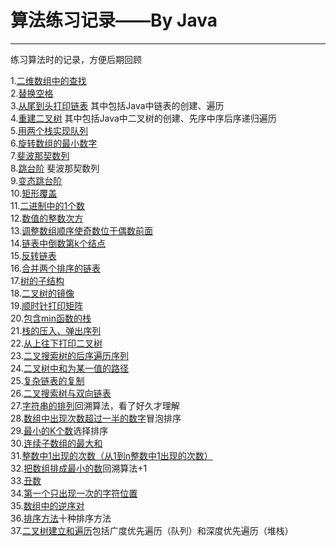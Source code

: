 ﻿# 算法练习记录——By Java
------
练习算法时的记录，方便后期回顾


1.[二维数组中的查找](https://github.com/yangjingya/JavaExercise/blob/master/SearchInTwo-Dimensinoal/src/com/test.java)</br>
2.[替换空格](https://github.com/yangjingya/JavaExercise/blob/master/ReplaceSpace/src/com/Replace.java)</br>
3.[从尾到头打印链表](https://github.com/yangjingya/JavaExercise/blob/master/ReservePrintList/src/com/PrintList.java) 其中包括Java中链表的创建、遍历</br>
4.[重建二叉树](https://github.com/yangjingya/JavaExercise/blob/master/RebuildBinaryTree/src/com/Rebuild.java) 其中包括Java中二叉树的创建、先序中序后序递归遍历</br>
5.[用两个栈实现队列](https://github.com/yangjingya/JavaExercise/blob/master/StackToList/src/com/Change.java)</br>
6.[旋转数组的最小数字](https://github.com/yangjingya/JavaExercise/blob/master/MiniumInRotate/src/com/Rotate.java)</br>
7.[斐波那契数列](https://github.com/yangjingya/JavaExercise/blob/master/FibonacciList/src/com/FibonacciList.java)</br>
8.[跳台阶](https://github.com/yangjingya/JavaExercise/blob/master/Jump/src/com/Jump.java) 斐波那契数列</br>
9.[变态跳台阶](https://github.com/yangjingya/JavaExercise/blob/master/SuperJump/src/com/SuperJump.java)</br>
10.[矩形覆盖](https://github.com/yangjingya/JavaExercise/blob/master/CoverReact/src/com/Cover.java)</br>
11.[二进制中的1个数](https://github.com/yangjingya/JavaExercise/blob/master/OneInBinaryList/src/com/One.java)</br>
12.[数值的整数次方](https://github.com/yangjingya/JavaExercise/blob/master/SecondPower/src/com/Power.java)</br>
13.[调整数组顺序使奇数位于偶数前面](https://github.com/yangjingya/JavaExercise/blob/master/ChangeArrayList/src/com/Change.java)</br>
14.[链表中倒数第k个结点](https://github.com/yangjingya/JavaExercise/blob/master/PrintKNode/src/com/PrintList.java)</br>
15.[反转链表](https://github.com/yangjingya/JavaExercise/blob/master/ReaserveList/src/com/Reserve.java)</br>
16.[合并两个排序的链表](https://github.com/yangjingya/JavaExercise/blob/master/MergeTwoList/src/com/Merge.java)</br>
17.[树的子结构](https://github.com/yangjingya/JavaExercise/blob/master/SonOfOthers/src/com/Son.java)</br>
18.[二叉树的镜像](https://github.com/yangjingya/JavaExercise/blob/master/MirrorOfBinary/src/com/MirrorOfBinary.java)<br/> 19.[顺时针打印矩阵](https://github.com/yangjingya/JavaExercise/blob/master/PrintMatrix/src/com/Matrix.java)<br/> 20.[包含min函数的栈](https://github.com/yangjingya/JavaExercise/blob/master/DefineStack/src/com/Define.java)<br/> 21.[栈的压入、弹出序列](https://github.com/yangjingya/JavaExercise/blob/master/StackPushOrPop/src/com/StackPush.java)<br/> 22.[从上往下打印二叉树](https://github.com/yangjingya/JavaExercise/blob/master/PrintTreeFromTopToBottom/src/com/Tree.java)<br/> 23.[二叉搜索树的后序遍历序列](https://github.com/yangjingya/JavaExercise/blob/master/LastPrintBinary/src/com/Tree.java)<br/> 24.[二叉树中和为某一值的路径](https://github.com/yangjingya/JavaExercise/blob/master/RootInBinary/src/com/Tree.java)<br/>       25.[复杂链表的复制](https://github.com/yangjingya/JavaExercise/blob/master/CopyList/src/com/Copy.java)<br/> 26.[二叉搜索树与双向链表](https://github.com/yangjingya/JavaExercise/blob/master/SearchBinaryToList/src/com/BinaryTree.java)<br/>    27.[字符串的排列](https://github.com/yangjingya/JavaExercise/blob/master/SortString/src/com/Sort.java)回溯算法，看了好久才理解<br/>             28.[数组中出现次数超过一半的数字](https://github.com/yangjingya/JavaExercise/blob/master/numShowMoreThanHalf/src/numShowMoreThanHalf/Num.java)冒泡排序<br/>                           29.[最小的K个数](https://github.com/yangjingya/JavaExercise/blob/master/PrintMiniumNum/src/com/Print.java)选择排序<br/> 30.[连续子数组的最大和](https://github.com/yangjingya/JavaExercise/blob/master/MaximunSum/src/com/Max.java)<br/> 31.[整数中1出现的次数（从1到n整数中1出现的次数）](https://github.com/yangjingya/JavaExercise/blob/master/OneInList/src/com/One.java)<br/> 32.[把数组排成最小的数](https://github.com/yangjingya/JavaExercise/blob/master/ListToMixium/src/com/ListTo.java)回溯算法+1<br/> 33.[丑数](https://github.com/yangjingya/JavaExercise/blob/master/UglyNumber/src/com/Ugly.java)<br/> 34.[第一个只出现一次的字符位置](https://github.com/yangjingya/JavaExercise/blob/master/FirstOnlyOne/src/com/First.java)<br/>                 35.[数组中的逆序对](https://github.com/yangjingya/JavaExercise/blob/master/ReserveOrderInList/src/com/ReserverList.java)<br/> 36.[排序方法](https://github.com/yangjingya/JavaExercise/blob/master/SortMethods/src/com/Sorts.java)十种排序方法<br/> 37.[二叉树建立和遍历](https://github.com/yangjingya/JavaExercise/blob/master/BinaryTree/src/com/BinaryTreeNode.java)包括广度优先遍历（队列）和深度优先遍历（堆栈）<br/>